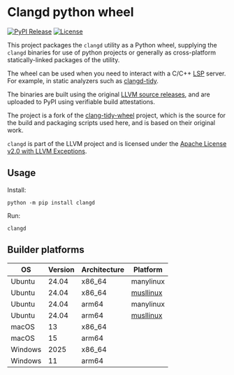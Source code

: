 # Clangd python wheel

[![PyPI Release](https://img.shields.io/pypi/v/clangd.svg)](https://pypi.org/project/clangd) [![License](https://img.shields.io/pypi/l/clangd)](https://github.com/jmpfar/clangd-wheel/blob/main/LICENSE.md)

This project packages the `clangd` utility as a Python wheel, supplying the `clangd` binaries for use of python projects or generally as cross-platform statically-linked packages of the utility. 

The wheel can be used when you need to interact with a C/C++ [LSP](https://en.wikipedia.org/wiki/Language_Server_Protocol) server. For example, in static analyzers such as [clangd-tidy](https://github.com/lljbash/clangd-tidy).

The binaries are built using the original [LLVM source releases](https://github.com/llvm/llvm-project/releases), and are uploaded to PyPI using verifiable build attestations.

The project is a fork of the [clang-tidy-wheel](https://github.com/ssciwr/clang-tidy-wheel) project, which is the source for the build and packaging scripts used here, and is based on their original work. 

`clangd` is part of the LLVM project and is licensed under the [Apache License v2.0 with LLVM Exceptions](https://github.com/llvm/llvm-project/blob/main/LICENSE.TXT).

## Usage

Install: 

```
python -m pip install clangd
```

Run:

```
clangd
```

## Builder platforms

| OS       | Version | Architecture | Platform                            |
|----------|---------|--------------|-------------------------------------|
| Ubuntu   | 24.04   | x86_64       | manylinux                           |
| Ubuntu   | 24.04   | x86_64       | [musllinux](https://musl.libc.org/) |
| Ubuntu   | 24.04   | arm64        | manylinux                           |
| Ubuntu   | 24.04   | arm64        | [musllinux](https://musl.libc.org/) |         
| macOS    | 13      | x86_64       |                                     |
| macOS    | 15      | arm64        |                                     |
| Windows  | 2025    | x86_64       |                                     |
| Windows  | 11      | arm64        |                                     |
